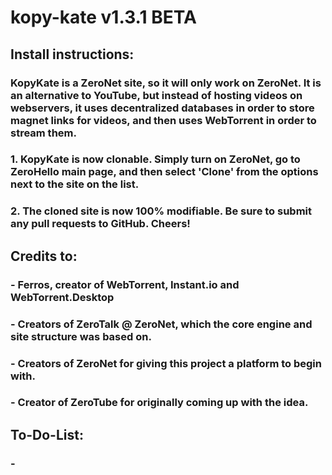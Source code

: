 # kopy-kate v1.3.1 BETA

## Install instructions:

### KopyKate is a ZeroNet site, so it will only work on ZeroNet. It is an alternative to YouTube, but instead of hosting videos on webservers, it uses decentralized databases in order to store magnet links for videos, and then uses WebTorrent in order to stream them.

### 1. KopyKate is now clonable. Simply turn on ZeroNet, go to ZeroHello main page, and then select 'Clone' from the options next to the site on the list.
### 2. The cloned site is now 100% modifiable. Be sure to submit any pull requests to GitHub. Cheers!

## Credits to:

### - Ferros, creator of WebTorrent, Instant.io and WebTorrent.Desktop
### - Creators of ZeroTalk @ ZeroNet, which the core engine and site structure was based on.
### - Creators of ZeroNet for giving this project a platform to begin with.
### - Creator of ZeroTube for originally coming up with the idea.

## To-Do-List:

### - 
